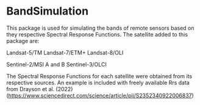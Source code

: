 # BandSimulation
 
This package is used for simulating the bands of remote sensors based on they respective Spectral Response Functions. The satellite added to this package are: 

Landsat-5/TM
Landsat-7/ETM+
Landsat-8/OLI

Sentinel-2/MSI A and B
Sentinel-3/OLCI

The Spectral Response Functions for each satellite were obtained from its respective sources. 
An example is included with freely available Rrs data from Drayson et al. (2022) (https://www.sciencedirect.com/science/article/pii/S2352340922006837) 
